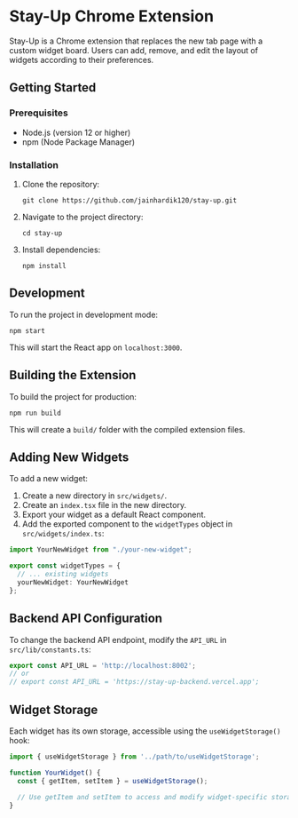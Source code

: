 
# Stay-Up Chrome Extension

Stay-Up is a Chrome extension that replaces the new tab page with a custom widget board. Users can add, remove, and edit the layout of widgets according to their preferences.

## Getting Started

### Prerequisites

- Node.js (version 12 or higher)
- npm (Node Package Manager)

### Installation

1. Clone the repository:
   ```
   git clone https://github.com/jainhardik120/stay-up.git
   ```

2. Navigate to the project directory:
   ```
   cd stay-up
   ```

3. Install dependencies:
   ```
   npm install
   ```

## Development

To run the project in development mode:

```
npm start
```

This will start the React app on `localhost:3000`.

## Building the Extension

To build the project for production:

```
npm run build
```

This will create a `build/` folder with the compiled extension files.

## Adding New Widgets

To add a new widget:

1. Create a new directory in `src/widgets/`.
2. Create an `index.tsx` file in the new directory.
3. Export your widget as a default React component.
4. Add the exported component to the `widgetTypes` object in `src/widgets/index.ts`:

```typescript
import YourNewWidget from "./your-new-widget";

export const widgetTypes = {
  // ... existing widgets
  yourNewWidget: YourNewWidget
};
```

## Backend API Configuration

To change the backend API endpoint, modify the `API_URL` in `src/lib/constants.ts`:

```typescript
export const API_URL = 'http://localhost:8002';
// or
// export const API_URL = 'https://stay-up-backend.vercel.app';
```

## Widget Storage

Each widget has its own storage, accessible using the `useWidgetStorage()` hook:

```typescript
import { useWidgetStorage } from '../path/to/useWidgetStorage';

function YourWidget() {
  const { getItem, setItem } = useWidgetStorage();
  
  // Use getItem and setItem to access and modify widget-specific storage
}
```